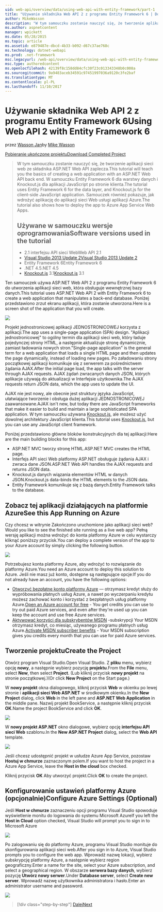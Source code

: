 ```yaml
---
uid: web-api/overview/data/using-web-api-with-entity-framework/part-1
title: "Używanie składnika Web API 2 z programu Entity Framework 6 | Dokumentacja firmy Microsoft"
author: MikeWasson
description: "W tym samouczku zostanie nauczyć się, że tworzenie aplikacji sieci web ze składnika ASP.NET Web API zaplecza. W samouczku Entity Framework 6 dla układ dane..."
ms.author: aspnetcontent
manager: wpickett
ms.date: 05/28/2015
ms.topic: article
ms.assetid: e879487e-dbcd-4b33-b092-d67c37ae768c
ms.technology: dotnet-webapi
ms.prod: .net-framework
msc.legacyurl: /web-api/overview/data/using-web-api-with-entity-framework/part-1
msc.type: authoredcontent
ms.openlocfilehash: 42139f8c158dd84cfc30f23c013343348b0c008a
ms.sourcegitcommit: 9a9483aceb34591c97451997036a9120c3fe2baf
ms.translationtype: MT
ms.contentlocale: pl-PL
ms.lasthandoff: 11/10/2017
---
```

<a name="using-web-api-2-with-entity-framework-6"></a><span data-ttu-id="8e1bf-104">Używanie składnika Web API 2 z programu Entity Framework 6</span><span class="sxs-lookup"><span data-stu-id="8e1bf-104">Using Web API 2 with Entity Framework 6</span></span>
====================
<span data-ttu-id="8e1bf-105">przez [Wasson Jan](https://github.com/MikeWasson)</span><span class="sxs-lookup"><span data-stu-id="8e1bf-105">by [Mike Wasson](https://github.com/MikeWasson)</span></span>

[<span data-ttu-id="8e1bf-106">Pobieranie ukończone projektu</span><span class="sxs-lookup"><span data-stu-id="8e1bf-106">Download Completed Project</span></span>](https://github.com/MikeWasson/BookService)

> <span data-ttu-id="8e1bf-107">W tym samouczku zostanie nauczyć się, że tworzenie aplikacji sieci web ze składnika ASP.NET Web API zaplecza.</span><span class="sxs-lookup"><span data-stu-id="8e1bf-107">This tutorial will teach you the basics of creating a web application with an ASP.NET Web API back end.</span></span> <span data-ttu-id="8e1bf-108">W samouczku Entity Framework 6 dla warstwy danych i Knockout.js dla aplikacji JavaScript po stronie klienta.</span><span class="sxs-lookup"><span data-stu-id="8e1bf-108">The tutorial uses Entity Framework 6 for the data layer, and Knockout.js for the client-side JavaScript application.</span></span> <span data-ttu-id="8e1bf-109">Samouczek również pokazuje, jak wdrożyć aplikację do aplikacji sieci Web usługi aplikacji Azure.</span><span class="sxs-lookup"><span data-stu-id="8e1bf-109">The tutorial also shows how to deploy the app to Azure App Service Web Apps.</span></span>
> 
> ## <a name="software-versions-used-in-the-tutorial"></a><span data-ttu-id="8e1bf-110">Używane w samouczku wersje oprogramowania</span><span class="sxs-lookup"><span data-stu-id="8e1bf-110">Software versions used in the tutorial</span></span>
> 
> 
> - <span data-ttu-id="8e1bf-111">2.1 interfejsu API sieci Web</span><span class="sxs-lookup"><span data-stu-id="8e1bf-111">Web API 2.1</span></span>
> - [<span data-ttu-id="8e1bf-112">Visual Studio 2013 Update 2</span><span class="sxs-lookup"><span data-stu-id="8e1bf-112">Visual Studio 2013 Update 2</span></span>](https://www.visualstudio.com/downloads/download-visual-studio-vs)
> - <span data-ttu-id="8e1bf-113">Entity Framework 6</span><span class="sxs-lookup"><span data-stu-id="8e1bf-113">Entity Framework 6</span></span>
> - <span data-ttu-id="8e1bf-114">.NET 4.5</span><span class="sxs-lookup"><span data-stu-id="8e1bf-114">.NET 4.5</span></span>
> - <span data-ttu-id="8e1bf-115">[Knockout.js](http://knockoutjs.com/) 3.1</span><span class="sxs-lookup"><span data-stu-id="8e1bf-115">[Knockout.js](http://knockoutjs.com/) 3.1</span></span>


<span data-ttu-id="8e1bf-116">Ten samouczek używa ASP.NET Web API 2 z programu Entity Framework 6 do utworzenia aplikacji sieci web, która obsługuje wewnętrznej bazy danych.</span><span class="sxs-lookup"><span data-stu-id="8e1bf-116">This tutorial uses ASP.NET Web API 2 with Entity Framework 6 to create a web application that manipulates a back-end database.</span></span> <span data-ttu-id="8e1bf-117">Poniżej przedstawiono zrzut ekranu aplikacji, która zostanie utworzona.</span><span class="sxs-lookup"><span data-stu-id="8e1bf-117">Here is a screen shot of the application that you will create.</span></span>

[![](part-1/_static/image2.png)](part-1/_static/image1.png)

<span data-ttu-id="8e1bf-118">Projekt jednostronicowej aplikacji JEDNOSTRONICOWEJ korzysta z aplikacji.</span><span class="sxs-lookup"><span data-stu-id="8e1bf-118">The app uses a single-page application (SPA) design.</span></span> <span data-ttu-id="8e1bf-119">"Aplikacji jednostronicowej" to ogólny termin dla aplikacji sieci web, który ładuje pojedynczej strony HTML, a następnie aktualizuje stronę dynamicznie, zamiast ładowania nowych stron.</span><span class="sxs-lookup"><span data-stu-id="8e1bf-119">"Single-page application" is the general term for a web application that loads a single HTML page and then updates the page dynamically, instead of loading new pages.</span></span> <span data-ttu-id="8e1bf-120">Po załadowaniu strony początkowej aplikacji komunikuje się z serwerem za pośrednictwem żądania AJAX.</span><span class="sxs-lookup"><span data-stu-id="8e1bf-120">After the initial page load, the app talks with the server through AJAX requests.</span></span> <span data-ttu-id="8e1bf-121">AJAX żądań zwracanych danych JSON, których aplikacje używają do aktualizacji w Interfejsie użytkownika.</span><span class="sxs-lookup"><span data-stu-id="8e1bf-121">The AJAX requests return JSON data, which the app uses to update the UI.</span></span>

<span data-ttu-id="8e1bf-122">AJAX nie jest nowy, ale obecnie jest struktury języka JavaScript, ułatwiające tworzenie i obsługa dużej aplikacji JEDNOSTRONICOWEJ zaawansowane.</span><span class="sxs-lookup"><span data-stu-id="8e1bf-122">AJAX isn't new, but today there are JavaScript frameworks that make it easier to build and maintain a large sophisticated SPA application.</span></span> <span data-ttu-id="8e1bf-123">W tym samouczku używana [Knockout.js](http://knockoutjs.com/), ale możesz użyć dowolnej architektury JavaScript klienta.</span><span class="sxs-lookup"><span data-stu-id="8e1bf-123">This tutorial uses [Knockout.js](http://knockoutjs.com/), but you can use any JavaScript client framework.</span></span>

<span data-ttu-id="8e1bf-124">Poniżej przedstawiono główne bloków konstrukcyjnych dla tej aplikacji:</span><span class="sxs-lookup"><span data-stu-id="8e1bf-124">Here are the main building blocks for this app:</span></span>

- <span data-ttu-id="8e1bf-125">ASP.NET MVC tworzy stronę HTML.</span><span class="sxs-lookup"><span data-stu-id="8e1bf-125">ASP.NET MVC creates the HTML page.</span></span>
- <span data-ttu-id="8e1bf-126">Interfejs API sieci Web platformy ASP.NET obsługuje żądania AJAX i zwraca dane JSON.</span><span class="sxs-lookup"><span data-stu-id="8e1bf-126">ASP.NET Web API handles the AJAX requests and returns JSON data.</span></span>
- <span data-ttu-id="8e1bf-127">Knockout.js danych wiązania elementów HTML w danych JSON.</span><span class="sxs-lookup"><span data-stu-id="8e1bf-127">Knockout.js data-binds the HTML elements to the JSON data.</span></span>
- <span data-ttu-id="8e1bf-128">Entity Framework komunikuje się z bazą danych.</span><span class="sxs-lookup"><span data-stu-id="8e1bf-128">Entity Framework talks to the database.</span></span>

## <a name="see-this-app-running-on-azure"></a><span data-ttu-id="8e1bf-129">Zobacz tej aplikacji działających na platformie Azure</span><span class="sxs-lookup"><span data-stu-id="8e1bf-129">See this App Running on Azure</span></span>

<span data-ttu-id="8e1bf-130">Czy chcesz w witrynie Zakończono uruchomione jako aplikacji sieci web?</span><span class="sxs-lookup"><span data-stu-id="8e1bf-130">Would you like to see the finished site running as a live web app?</span></span> <span data-ttu-id="8e1bf-131">Pełną wersję aplikacji można wdrożyć do konta platformy Azure w celu wystarczy kliknąć poniższy przycisk.</span><span class="sxs-lookup"><span data-stu-id="8e1bf-131">You can deploy a complete version of the app to your Azure account by simply clicking the following button.</span></span>

[![](http://azuredeploy.net/deploybutton.png)](https://azuredeploy.net/?WT.mc_id=deploy_azure_aspnet&repository=https://github.com/tfitzmac/BookService)

<span data-ttu-id="8e1bf-132">Potrzebujesz konta platformy Azure, aby wdrożyć to rozwiązanie do platformy Azure.</span><span class="sxs-lookup"><span data-stu-id="8e1bf-132">You need an Azure account to deploy this solution to Azure.</span></span> <span data-ttu-id="8e1bf-133">Jeśli nie masz już konto, dostępne są następujące opcje:</span><span class="sxs-lookup"><span data-stu-id="8e1bf-133">If you do not already have an account, you have the following options:</span></span>

- <span data-ttu-id="8e1bf-134">[Otworzyć bezpłatne konto platformy Azure](https://azure.microsoft.com/en-us/pricing/free-trial/?WT.mc_id=A443DD604) — otrzymasz kredyt służy do wypróbowania płatnych usług Azure, a nawet po wyczerpaniu kredytu możesz zachować konto i korzystać z bezpłatnych usług platformy Azure.</span><span class="sxs-lookup"><span data-stu-id="8e1bf-134">[Open an Azure account for free](https://azure.microsoft.com/en-us/pricing/free-trial/?WT.mc_id=A443DD604) - You get credits you can use to try out paid Azure services, and even after they're used up you can keep the account and use free Azure services.</span></span>
- <span data-ttu-id="8e1bf-135">[Aktywować korzyści dla subskrybentów MSDN](https://azure.microsoft.com/en-us/pricing/member-offers/msdn-benefits-details/?WT.mc_id=A443DD604) -subskrypcji Your MSDN otrzymasz kredyt, co miesiąc, używanego programu płatnych usług Azure.</span><span class="sxs-lookup"><span data-stu-id="8e1bf-135">[Activate MSDN subscriber benefits](https://azure.microsoft.com/en-us/pricing/member-offers/msdn-benefits-details/?WT.mc_id=A443DD604) - Your MSDN subscription gives you credits every month that you can use for paid Azure services.</span></span>

## <a name="create-the-project"></a><span data-ttu-id="8e1bf-136">Tworzenie projektu</span><span class="sxs-lookup"><span data-stu-id="8e1bf-136">Create the Project</span></span>

<span data-ttu-id="8e1bf-137">Otwórz program Visual Studio.</span><span class="sxs-lookup"><span data-stu-id="8e1bf-137">Open Visual Studio.</span></span> <span data-ttu-id="8e1bf-138">Z **pliku** menu, wybierz opcję **nowy**, a następnie wybierz pozycję **projektu**.</span><span class="sxs-lookup"><span data-stu-id="8e1bf-138">From the **File** menu, select **New**, then select **Project**.</span></span> <span data-ttu-id="8e1bf-139">(Lub kliknij przycisk **nowy projekt** na stronie początkowej.)</span><span class="sxs-lookup"><span data-stu-id="8e1bf-139">(Or click **New Project** on the Start page.)</span></span>

<span data-ttu-id="8e1bf-140">W **nowy projekt** okna dialogowego, kliknij przycisk **Web** w okienku po lewej stronie i **aplikacji sieci Web ASP.NET** w środkowym okienku.</span><span class="sxs-lookup"><span data-stu-id="8e1bf-140">In the **New Project** dialog, click **Web** in the left pane and **ASP.NET Web Application** in the middle pane.</span></span> <span data-ttu-id="8e1bf-141">Nazwij projekt BookService, a następnie kliknij przycisk **OK**.</span><span class="sxs-lookup"><span data-stu-id="8e1bf-141">Name the project BookService and click **OK**.</span></span>

[![](part-1/_static/image4.png)](part-1/_static/image3.png)

<span data-ttu-id="8e1bf-142">W **nowy projekt ASP.NET** okno dialogowe, wybierz opcję **interfejsu API sieci Web** szablonu.</span><span class="sxs-lookup"><span data-stu-id="8e1bf-142">In the **New ASP.NET Project** dialog, select the **Web API** template.</span></span>

[![](part-1/_static/image6.png)](part-1/_static/image5.png)

<span data-ttu-id="8e1bf-143">Jeśli chcesz udostępnić projekt w usłudze Azure App Service, pozostaw **Hostuj w chmurze** zaznaczonym polem.</span><span class="sxs-lookup"><span data-stu-id="8e1bf-143">If you want to host the project in a Azure App Service, leave the **Host in the cloud** box checked.</span></span>

<span data-ttu-id="8e1bf-144">Kliknij przycisk **OK** Aby utworzyć projekt.</span><span class="sxs-lookup"><span data-stu-id="8e1bf-144">Click **OK** to create the project.</span></span>

## <a name="configure-azure-settings-optional"></a><span data-ttu-id="8e1bf-145">Konfigurowanie ustawień platformy Azure (opcjonalnie)</span><span class="sxs-lookup"><span data-stu-id="8e1bf-145">Configure Azure Settings (Optional)</span></span>

<span data-ttu-id="8e1bf-146">Jeśli **Host w chmurze** zaznaczeniu opcji programu Visual Studio spowoduje wyświetlenie monitu do logowania do systemu Microsoft Azure</span><span class="sxs-lookup"><span data-stu-id="8e1bf-146">If you left the **Host in Cloud** option checked, Visual Studio will prompt you to sign in to Microsoft Azure</span></span>

[![](part-1/_static/image8.png)](part-1/_static/image7.png)

<span data-ttu-id="8e1bf-147">Po zalogowaniu się do platformy Azure, programu Visual Studio monituje do skonfigurowania aplikacji sieci web.</span><span class="sxs-lookup"><span data-stu-id="8e1bf-147">After you sign in to Azure, Visual Studio prompts you to configure the web app.</span></span> <span data-ttu-id="8e1bf-148">Wprowadź nazwę lokacji, wybierz subskrypcję platformy Azure, a następnie wybierz region geograficzny.</span><span class="sxs-lookup"><span data-stu-id="8e1bf-148">Enter a name for the site, select your Azure subscription, and select a geographical region.</span></span> <span data-ttu-id="8e1bf-149">W obszarze **serwera bazy danych**, wybierz pozycję **Utwórz nowy serwer**.</span><span class="sxs-lookup"><span data-stu-id="8e1bf-149">Under **Database server**, select **Create new server**.</span></span> <span data-ttu-id="8e1bf-150">Wprowadź nazwę użytkownika administratora i hasło.</span><span class="sxs-lookup"><span data-stu-id="8e1bf-150">Enter an administrator username and password.</span></span>

[![](part-1/_static/image10.png)](part-1/_static/image9.png)

>[!div class="step-by-step"]
[<span data-ttu-id="8e1bf-151">Dalej</span><span class="sxs-lookup"><span data-stu-id="8e1bf-151">Next</span></span>](part-2.md)
